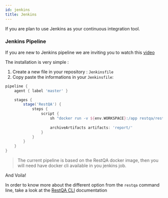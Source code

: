 ```yaml
---
id: jenkins
title: Jenkins
---
```


If you are plan to use Jenkins as your continuous integration tool. 

### Jenkins Pipeline

If you are new to Jenkins pipeline we are inviting you to watch this [video](https://www.youtube.com/watch?v=7KCS70sCoK0)

The installation is very simple :

1. Create a new file in your repository : `Jenkinsfile`
2. Copy paste the informations in your `Jenkinsfile`:

```groovy
pipeline {
    agent { label 'master' }

    stages {
        stage('RestQA') {
            steps {
                script {
                    sh "docker run -v ${env.WORKSPACE}:/app restqa/restqa"
                    
                    archiveArtifacts artifacts: 'report/'
                }
            }
        }
    }
}
```

> The current pipeline is based on the RestQA docker image, then you will need have docker cli available in you jenkins job.

And Voila!

In order to know more about the different option from the `restqa` command line,  take a look at the [RestQA CLI](/api/cli) documentation



